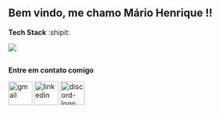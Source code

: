 ## Bem vindo, me chamo Mário Henrique !!

**Tech Stack** :shipit:


<p align="left">
  <a href="https://skillicons.dev">
    <img src="https://skillicons.dev/icons?i=git,react,nodejs,ts,postgres,mongodb,docker,tailwind" />
  </a>
</p>

##  
**Entre em contato comigo**


<div>
  <a href = "mailto:mariohenriquelp@gmail.com"><img width="48" height="48" src="https://img.icons8.com/stickers/100/gmail-new.png" target="_blank" alt="gmail"></a>
  <a href = "https://www.linkedin.com/in/mário-henrique/"><img width="48" height="48" src="https://img.icons8.com/stickers/100/000000/linkedin.png" target="_blank" alt="linkedin"/></a>
  <a href = "https://discord.com/users/marimdev"><img width="48" height="48" src="https://img.icons8.com/stickers/100/000000/discord-logo.png" target="_blank" alt="discord-logo"/></a>
</div>


